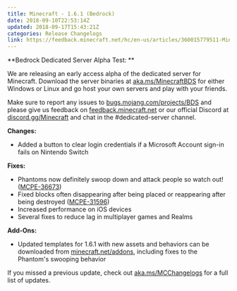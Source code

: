 ```yaml
---
title: Minecraft - 1.6.1 (Bedrock)
date: 2018-09-10T22:53:14Z
updated: 2018-09-17T15:43:21Z
categories: Release Changelogs
link: https://feedback.minecraft.net/hc/en-us/articles/360015779511-Minecraft-1-6-1-Bedrock-
---
```


**Bedrock Dedicated Server Alpha Test: **

We are releasing an early access alpha of the dedicated server for Minecraft. Download the server binaries at [aka.ms/MinecraftBDS](https://aka.ms/MinecraftBDS) for either Windows or Linux and go host your own servers and play with your friends.

Make sure to report any issues to [bugs.mojang.com/projects/BDS](https://na01.safelinks.protection.outlook.com/?url=https%3A%2F%2Fbugs.mojang.com%2Fprojects%2FBDS&data=02%7C01%7C%7Cae961f70845741f314f108d6176f1a8b%7C72f988bf86f141af91ab2d7cd011db47%7C1%7C0%7C636722163281654949&sdata=mC0Dvr5h%2BuQJTPTdbt1ihzPdh7jPkenUgRS4l6zafx4%3D&reserved=0) and please give us feedback on [feedback.minecraft.net](https://na01.safelinks.protection.outlook.com/?url=https%3A%2F%2Ffeedback.minecraft.net&data=02%7C01%7C%7Cae961f70845741f314f108d6176f1a8b%7C72f988bf86f141af91ab2d7cd011db47%7C1%7C0%7C636722163281654949&sdata=NQWN888KojJZVfUdNg7FubQ2fQAzwsdF8LiBnJFGVT8%3D&reserved=0) or our official Discord at [discord.gg/Minecraft](https://na01.safelinks.protection.outlook.com/?url=https%3A%2F%2Fdiscord.gg%2FMinecraft&data=02%7C01%7C%7Cae961f70845741f314f108d6176f1a8b%7C72f988bf86f141af91ab2d7cd011db47%7C1%7C0%7C636722163281664966&sdata=YeLUUDHOJTgAyYfFhXbwaZ054KiK3Aj58Q1YkrHrWJ0%3D&reserved=0) and chat in the \#dedicated-server channel.  
  

**Changes:**

- Added a button to clear login credentials if a Microsoft Account sign-in fails on Nintendo Switch  
    

**Fixes:**

- Phantoms now definitely swoop down and attack people so watch out! ([MCPE-36673](https://na01.safelinks.protection.outlook.com/?url=https%3A%2F%2Fbugs.mojang.com%2Fbrowse%2FMCPE-36673&data=02%7C01%7C%7Cae961f70845741f314f108d6176f1a8b%7C72f988bf86f141af91ab2d7cd011db47%7C1%7C0%7C636722163281674970&sdata=CTCA2hNpMOMCnm4OJuJvBELa17d4CRvJXLhrQzk2s7A%3D&reserved=0))
- Fixed blocks often disappearing after being placed or reappearing after being destroyed ([MCPE-31596](https://na01.safelinks.protection.outlook.com/?url=https%3A%2F%2Fbugs.mojang.com%2Fbrowse%2FMCPE-31596&data=02%7C01%7C%7Cae961f70845741f314f108d6176f1a8b%7C72f988bf86f141af91ab2d7cd011db47%7C1%7C0%7C636722163281674970&sdata=lryzUt9RLess6mRqJ%2B%2B1yEMw6N8NGmNv7v1m2rVxjWI%3D&reserved=0))
- Increased performance on iOS devices
- Several fixes to reduce lag in multiplayer games and Realms  
    

**Add-Ons:**

- Updated templates for 1.6.1 with new assets and behaviors can be downloaded from [minecraft.net/addons](https://minecraft.net/addons), including fixes to the Phantom's swooping behavior  
    

If you missed a previous update, check out [aka.ms/MCChangelogs](https://na01.safelinks.protection.outlook.com/?url=https%3A%2F%2Faka.ms%2FMCChangelogs&data=02%7C01%7C%7Cae961f70845741f314f108d6176f1a8b%7C72f988bf86f141af91ab2d7cd011db47%7C1%7C0%7C636722163281684978&sdata=4vUICl3zgLT4wHUXLCeaKrBYaIOUE2Ej8RaF%2FaxfCKg%3D&reserved=0) for a full list of updates.
